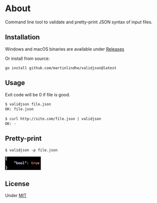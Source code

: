 # About

Command line tool to validate and pretty-print JSON syntax of
input files.


## Installation

Windows and macOS binaries are available under [Releases](https://github.com/martinlindhe/validjson/releases)

Or install from source:

    go install github.com/martinlindhe/validjson@latest


## Usage

Exit code will be 0 if file is good.

    $ validjson file.json
    OK: file.json

    $ curl http://site.com/file.json | validjson
    OK: -


## Pretty-print

    $ validjson -p file.json

![screenshot](examples/pretty.png)


## License

Under [MIT](LICENSE)
